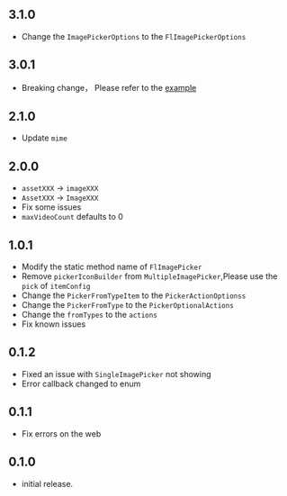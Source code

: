 ## 3.1.0

* Change the `ImagePickerOptions` to the `FlImagePickerOptions`

## 3.0.1

* Breaking change， Please refer to
  the [example](https://github.com/Wayaer/fl_assets_picker/blob/main/fl_image_picker/example/lib/main.dart)

## 2.1.0

* Update `mime`

## 2.0.0

* `assetXXX` -> `imageXXX`
* `AssetXXX` -> `ImageXXX`
* Fix some issues
* `maxVideoCount` defaults to 0

## 1.0.1

* Modify the static method name of `FlImagePicker`
* Remove `pickerIconBuilder` from `MultipleImagePicker`,Please use the `pick` of `itemConfig`
* Change the `PickerFromTypeItem` to the `PickerActionOptionss`
* Change the `PickerFromType` to the `PickerOptionalActions`
* Change the `fromTypes` to the `actions`
* Fix known issues

## 0.1.2

* Fixed an issue with `SingleImagePicker` not showing
* Error callback changed to enum

## 0.1.1

* Fix errors on the web

## 0.1.0

* initial release.

